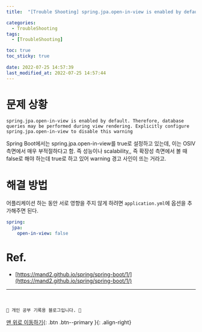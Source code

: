 ```yaml
---
title:  "[Trouble Shooting] spring.jpa.open-in-view is enabled by default. 해결 "

categories:
  - TroubleShooting
tags:
  - [TroubleShooting]

toc: true
toc_sticky: true
 
date: 2022-07-25 14:57:39
last_modified_at: 2022-07-25 14:57:44
---
```


# 문제 상황
```
spring.jpa.open-in-view is enabled by default. Therefore, database queries may be performed during view rendering. Explicitly configure spring.jpa.open-in-view to disable this warning
```
Spring Boot에서는 spring.jpa.open-in-view를 true로 설정하고 있는데, 이는 OSIV 측면에서 매우 부적절하다고 함. 즉 성능이나 scalability,, 즉 확장성 측면에서 볼 때 false로 해야 하는데 true로 하고 있어 warning 경고 사인이 뜨는 거라고.

# 해결 방법
어플리케이션 하는 동안 서로 영향을 주지 않게 하려면 `application.yml`에 옵션을 추가해주면 된다. 
```yml
spring:
  jpa:
    open-in-view: false
```


# Ref.
- [https://mand2.github.io/spring/spring-boot/1/](https://mand2.github.io/spring/spring-boot/1/)

***
<br>

    💛 개인 공부 기록용 블로그입니다. 👻

[맨 위로 이동하기](#){: .btn .btn--primary }{: .align-right}